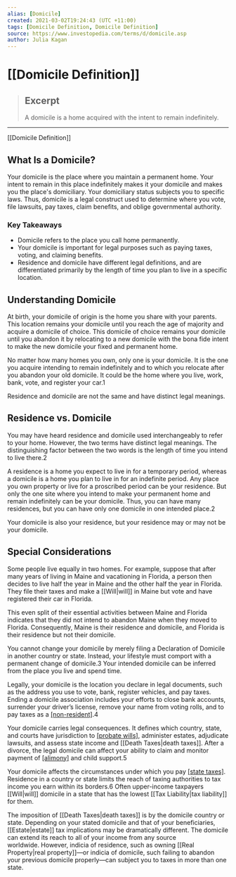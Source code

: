```yaml
---
alias: [Domicile]
created: 2021-03-02T19:24:43 (UTC +11:00)
tags: [Domicile Definition, Domicile Definition]
source: https://www.investopedia.com/terms/d/domicile.asp
author: Julia Kagan
---
```


# [[Domicile Definition]]

> ## Excerpt
> A domicile is a home acquired with the intent to remain indefinitely.

---

[[Domicile Definition]]
## What Is a Domicile?

Your domicile is the place where you maintain a permanent home. Your intent to remain in this place indefinitely makes it your domicile and makes you the place's domiciliary. Your domiciliary status subjects you to specific laws. Thus, domicile is a legal construct used to determine where you vote, file lawsuits, pay taxes, claim benefits, and oblige governmental authority.

### Key Takeaways

-   Domicile refers to the place you call home permanently.
-   Your domicile is important for legal purposes such as paying taxes, voting, and claiming benefits.
-   Residence and domicile have different legal definitions, and are differentiated primarily by the length of time you plan to live in a specific location.

## Understanding Domicile

At birth, your domicile of origin is the home you share with your parents. This location remains your domicile until you reach the age of majority and acquire a domicile of choice. This domicile of choice remains your domicile until you abandon it by relocating to a new domicile with the bona fide intent to make the new domicile your fixed and permanent home. 

No matter how many homes you own, only one is your domicile. It is the one you acquire intending to remain indefinitely and to which you relocate after you abandon your old domicile. It could be the home where you live, work, bank, vote, and register your car.1

Residence and domicile are not the same and have distinct legal meanings.

## Residence vs. Domicile

You may have heard residence and domicile used interchangeably to refer to your home. However, the two terms have distinct legal meanings. The distinguishing factor between the two words is the length of time you intend to live there.2

A residence is a home you expect to live in for a temporary period, whereas a domicile is a home you plan to live in for an indefinite period. Any place you own property or live for a proscribed period can be your residence. But only the one site where you intend to make your permanent home and remain indefinitely can be your domicile. Thus, you can have many residences, but you can have only one domicile in one intended place.2

Your domicile is also your residence, but your residence may or may not be your domicile.

## Special Considerations

Some people live equally in two homes. For example, suppose that after many years of living in Maine and vacationing in Florida, a person then decides to live half the year in Maine and the other half the year in Florida. They file their taxes and make a [[Will|will]] in Maine but vote and have registered their car in Florida.

This even split of their essential activities between Maine and Florida indicates that they did not intend to abandon Maine when they moved to Florida. Consequently, Maine is their residence and domicile, and Florida is their residence but not their domicile.

You cannot change your domicile by merely filing a Declaration of Domicile in another country or state. Instead, your lifestyle must comport with a permanent change of domicile.3 Your intended domicile can be inferred from the place you live and spend time.

Legally, your domicile is the location you declare in legal documents, such as the address you use to vote, bank, register vehicles, and pay taxes. Ending a domicile association includes your efforts to close bank accounts, surrender your driver’s license, remove your name from voting rolls, and to pay taxes as a [[non-resident]](https://www.investopedia.com/terms/r/nonresident.asp).4

Your domicile carries legal consequences. It defines which country, state, and courts have jurisdiction to [[probate wills]](https://www.investopedia.com/terms/p/[[Probate|probate]].asp), administer estates, adjudicate lawsuits, and assess state income and [[Death Taxes|death taxes]]. After a divorce, the legal domicile can affect your ability to claim and monitor payment of [[alimony]](https://www.investopedia.com/terms/a/alimony.asp) and child support.5

Your domicile affects the circumstances under which you pay [[state taxes]](https://www.investopedia.com/terms/state-income-tax.asp). Residence in a country or state limits the reach of taxing authorities to tax income you earn within its borders.6 Often upper-income taxpayers [[Will|will]] domicile in a state that has the lowest [[Tax Liability|tax liability]] for them.

The imposition of [[Death Taxes|death taxes]] is by the domicile country or state. Depending on your stated domicile and that of your beneficiaries, [[Estate|estate]] tax implications may be dramatically different. The domicile can extend its reach to all of your income from any source worldwide. However, indicia of residence, such as owning [[Real Property|real property]]—or indicia of domicile, such failing to abandon your previous domicile properly—can subject you to taxes in more than one state.
